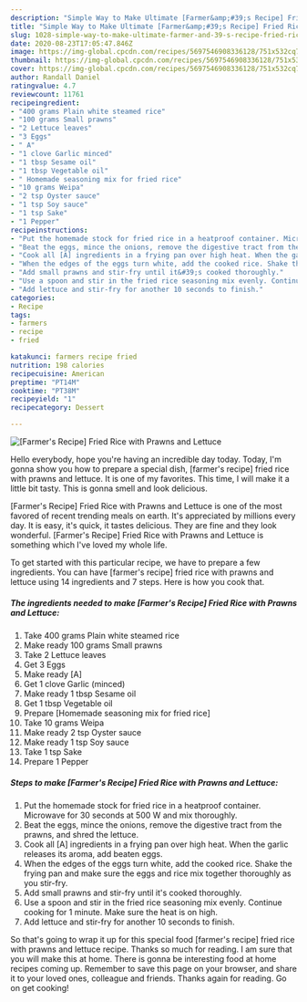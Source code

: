 ```yaml
---
description: "Simple Way to Make Ultimate [Farmer&amp;#39;s Recipe] Fried Rice with Prawns and Lettuce"
title: "Simple Way to Make Ultimate [Farmer&amp;#39;s Recipe] Fried Rice with Prawns and Lettuce"
slug: 1028-simple-way-to-make-ultimate-farmer-and-39-s-recipe-fried-rice-with-prawns-and-lettuce
date: 2020-08-23T17:05:47.846Z
image: https://img-global.cpcdn.com/recipes/5697546908336128/751x532cq70/farmers-recipe-fried-rice-with-prawns-and-lettuce-recipe-main-photo.jpg
thumbnail: https://img-global.cpcdn.com/recipes/5697546908336128/751x532cq70/farmers-recipe-fried-rice-with-prawns-and-lettuce-recipe-main-photo.jpg
cover: https://img-global.cpcdn.com/recipes/5697546908336128/751x532cq70/farmers-recipe-fried-rice-with-prawns-and-lettuce-recipe-main-photo.jpg
author: Randall Daniel
ratingvalue: 4.7
reviewcount: 11761
recipeingredient:
- "400 grams Plain white steamed rice"
- "100 grams Small prawns"
- "2 Lettuce leaves"
- "3 Eggs"
- " A"
- "1 clove Garlic minced"
- "1 tbsp Sesame oil"
- "1 tbsp Vegetable oil"
- " Homemade seasoning mix for fried rice"
- "10 grams Weipa"
- "2 tsp Oyster sauce"
- "1 tsp Soy sauce"
- "1 tsp Sake"
- "1 Pepper"
recipeinstructions:
- "Put the homemade stock for fried rice in a heatproof container. Microwave for 30 seconds at 500 W and mix thoroughly."
- "Beat the eggs, mince the onions, remove the digestive tract from the prawns, and shred the lettuce."
- "Cook all [A] ingredients in a frying pan over high heat. When the garlic releases its aroma, add beaten eggs."
- "When the edges of the eggs turn white, add the cooked rice. Shake the frying pan and make sure the eggs and rice mix together thoroughly as you stir-fry."
- "Add small prawns and stir-fry until it&#39;s cooked thoroughly."
- "Use a spoon and stir in the fried rice seasoning mix evenly. Continue cooking for 1 minute. Make sure the heat is on high."
- "Add lettuce and stir-fry for another 10 seconds to finish."
categories:
- Recipe
tags:
- farmers
- recipe
- fried

katakunci: farmers recipe fried 
nutrition: 198 calories
recipecuisine: American
preptime: "PT14M"
cooktime: "PT38M"
recipeyield: "1"
recipecategory: Dessert

---
```



![[Farmer&#39;s Recipe] Fried Rice with Prawns and Lettuce](https://img-global.cpcdn.com/recipes/5697546908336128/751x532cq70/farmers-recipe-fried-rice-with-prawns-and-lettuce-recipe-main-photo.jpg)

Hello everybody, hope you're having an incredible day today. Today, I'm gonna show you how to prepare a special dish, [farmer&#39;s recipe] fried rice with prawns and lettuce. It is one of my favorites. This time, I will make it a little bit tasty. This is gonna smell and look delicious.



[Farmer&#39;s Recipe] Fried Rice with Prawns and Lettuce is one of the most favored of recent trending meals on earth. It's appreciated by millions every day. It is easy, it's quick, it tastes delicious. They are fine and they look wonderful. [Farmer&#39;s Recipe] Fried Rice with Prawns and Lettuce is something which I've loved my whole life.


To get started with this particular recipe, we have to prepare a few ingredients. You can have [farmer&#39;s recipe] fried rice with prawns and lettuce using 14 ingredients and 7 steps. Here is how you cook that.

<!--inarticleads1-->

##### The ingredients needed to make [Farmer&#39;s Recipe] Fried Rice with Prawns and Lettuce:

1. Take 400 grams Plain white steamed rice
1. Make ready 100 grams Small prawns
1. Take 2 Lettuce leaves
1. Get 3 Eggs
1. Make ready  [A]
1. Get 1 clove Garlic (minced)
1. Make ready 1 tbsp Sesame oil
1. Get 1 tbsp Vegetable oil
1. Prepare  [Homemade seasoning mix for fried rice]
1. Take 10 grams Weipa
1. Make ready 2 tsp Oyster sauce
1. Make ready 1 tsp Soy sauce
1. Take 1 tsp Sake
1. Prepare 1 Pepper




<!--inarticleads2-->

##### Steps to make [Farmer&#39;s Recipe] Fried Rice with Prawns and Lettuce:

1. Put the homemade stock for fried rice in a heatproof container. Microwave for 30 seconds at 500 W and mix thoroughly.
1. Beat the eggs, mince the onions, remove the digestive tract from the prawns, and shred the lettuce.
1. Cook all [A] ingredients in a frying pan over high heat. When the garlic releases its aroma, add beaten eggs.
1. When the edges of the eggs turn white, add the cooked rice. Shake the frying pan and make sure the eggs and rice mix together thoroughly as you stir-fry.
1. Add small prawns and stir-fry until it&#39;s cooked thoroughly.
1. Use a spoon and stir in the fried rice seasoning mix evenly. Continue cooking for 1 minute. Make sure the heat is on high.
1. Add lettuce and stir-fry for another 10 seconds to finish.




So that's going to wrap it up for this special food [farmer&#39;s recipe] fried rice with prawns and lettuce recipe. Thanks so much for reading. I am sure that you will make this at home. There is gonna be interesting food at home recipes coming up. Remember to save this page on your browser, and share it to your loved ones, colleague and friends. Thanks again for reading. Go on get cooking!

